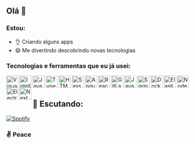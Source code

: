 ## Olá 👋

### Estou:
* 👌 Criando alguns apps 
* 😄 Me divertindo descobrindo novas tecnologias

### Tecnologias e ferramentas que eu já usei:
<img align="left" alt="Visual Studio Code" width="32px" src="https://img.icons8.com/fluent/452/visual-studio-code-2019.png"/>
<img align="left" alt="IntelliJ" width="32px" src="https://cdn.iconscout.com/icon/free/png-256/intellij-idea-569199.png"/>
<img align="left" alt="Javascript" width="32px" src="https://cdn.iconscout.com/icon/free/png-256/javascript-1-225993.png"/>
<img align="left" alt="Typescript" width="32px" src="https://cdn.iconscout.com/icon/free/png-256/typescript-1174965.png"/>
<img align="left" alt="HTML" width="32px" src="https://cdn.iconscout.com/icon/free/png-256/html-2752158-2284975.png"/>
<img align="left" alt="Sass" width="32px" src="https://cdn.iconscout.com/icon/free/png-256/sass-226054.png"/>
<img align="left" alt="Angular" width="32px" src="https://cdn.iconscout.com/icon/free/png-256/angular-3-226070.png"/>
<img align="left" alt="React" width="32px" src="https://cdn.iconscout.com/icon/free/png-256/react-3-1175109.png"/>
<img align="left" alt="GitLab" width="32px" src="https://cdn.iconscout.com/icon/free/png-256/gitlab-282507.png"/>
<img align="left" alt="Java" width="32px" src="https://cdn.iconscout.com/icon/free/png-256/java-22-225997.png"/>
<img align="left" alt="Spring Boot" width="32px" src="https://cdn.iconscout.com/icon/free/png-256/spring-16-283031.png"/>
<img align="left" alt="Docker" width="32px" src="https://cdn.iconscout.com/icon/free/png-256/docker-12-1175229.png"/>
<img align="left" alt="Elastic Stack" width="32px" src="https://cdn.iconscout.com/icon/free/png-256/elasticsearch-226094.png"/>
<img align="left" alt="NodeJs" width="32px" src="https://cdn.iconscout.com/icon/free/png-256/nodejs-1-226034.png"/>
<img align="left" alt="ElectronJS" width="32px" src="https://user-images.githubusercontent.com/3600593/60781010-41dfae80-a173-11e9-99f9-03a8b712b87d.png"/>
<img align="left" alt="NextJS" width="32px" src="https://cdn.worldvectorlogo.com/logos/next-js.svg"/>

<br />
<br />

## 🎵 Escutando:
[![Spotify](https://novatorem.darckfast.vercel.app/api/spotify)](https://open.spotify.com/user/znzdarck)

[linkedin]: https://linkedin.com/in/victor-costa-590062144/

### ✌️ Peace 
